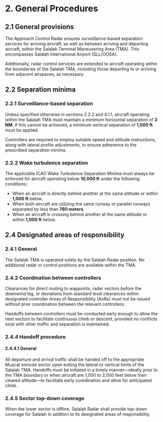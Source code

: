 # 2. General Procedures
## 2.1 General provisions
The Approach Control Radar ensures surveillance-based separation services for arriving aircraft, as well as between arriving and departing aircraft, within the Salalah Terminal Maneuvering Area (TMA). This encompasses Salalah International Airport (SLL/OOSA).

Additionally, radar control services are extended to aircraft operating within the boundaries of the Salalah TMA, including those departing to or arriving from adjacent airspaces, as necessary.

## 2.2 Separation minima
### 2.2.1 Surveillance-based separation
Unless specified otherwise in sections 2.2.2 and 4.1.1, aircraft operating within the Salalah TMA must maintain a minimum horizontal separation of **3 NM**. If this cannot be achieved, a minimum vertical separation of **1,000 ft** must be applied.

Controllers are required to employ suitable speed and altitude instructions, along with lateral profile adjustments, to ensure adherence to the prescribed separation minima.

### 2.2.2 Wake turbulence separation
The applicable ICAO Wake Turbulence Separation Minima must always be enforced for aircraft operating below **10,000 ft** under the following conditions:

- When an aircraft is directly behind another at the same altitude or within **1,000 ft** below.  
- When both aircraft are utilizing the same runway or parallel runways separated by less than **760 meters**.  
- When an aircraft is crossing behind another at the same altitude or within **1,000 ft** below.  

## 2.4 Designated areas of responsibility
### 2.4.1 General
The Salalah TMA is operated solely by the Salalah Radar position. No additional radar or control positions are available within the TMA.

### 2.4.2 Coordination between controllers
Clearances for direct routing to waypoints, radar vectors before the downwind leg, or deviations from standard level clearances within designated controller Areas of Responsibility (AoRs) must not be issued without prior coordination between the relevant controllers.  

Handoffs between controllers must be conducted early enough to allow the next sectors to facilitate continuous climb or descent, provided no conflicts exist with other traffic and separation is maintained.  

### 2.4.4 Handoff procedure
#### 2.4.4.1 General
All departure and arrival traffic shall be handed off to the appropriate Muscat enroute sector upon exiting the lateral or vertical limits of the Salalah TMA. Handoffs must be initiated in a timely manner—ideally prior to the TMA boundary or when aircraft are 1,000 to 2,000 feet below their cleared altitude—to facilitate early coordination and allow for anticipated climb.

### 2.4.5 Sector top-down coverage
When the lower sector is offline, Salalah Radar shall provide top-down coverage for Salalah in addition to its designated areas of responsibility.